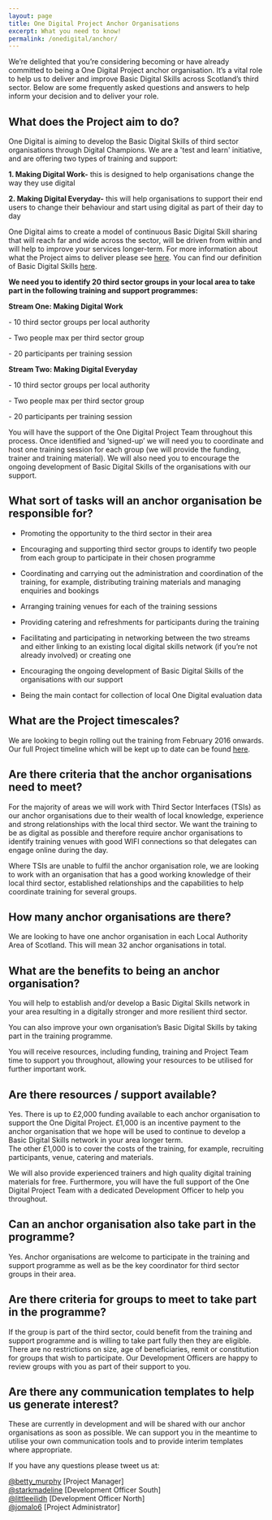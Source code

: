 ```yaml
---
layout: page
title: One Digital Project Anchor Organisations 
excerpt: What you need to know!
permalink: /onedigital/anchor/
---
```


We’re delighted that you’re considering becoming or have already committed to being a One Digital Project anchor organisation.  It’s a vital role to help us to deliver and improve Basic Digital Skills across Scotland’s third sector.  Below are some frequently asked questions and answers to help inform your decision and to deliver your role. 

## What does the Project aim to do?

One Digital is aiming to develop the Basic Digital Skills of third sector organisations through Digital Champions.  We are a 'test and learn' initiative, and are offering two types of training and support: 

<strong> 1. Making Digital Work-</strong> this is designed to help organisations change the way they use digital

<strong> 2. Making Digital Everyday-</strong> this will help organisations to support their end users to change their behaviour and start using digital as part of their day to day 

One Digital aims to create a model of continuous Basic Digital Skill sharing that will reach far and wide across the sector, will be driven from within and will help to improve your services longer-term. For more information about what the Project aims to deliver please see [here](http://digital.scvo.org.uk/onedigital/). You can find our definition of Basic Digital Skills [here](https://goon-uk-prod.s3-eu-west-1.amazonaws.com/uploads/Basic-Digital-Skills-Framework-FINAL.pdf).


<strong> We need you to identify 20 third sector groups in your local area to take part in the following training and support programmes:</strong>

<div class="panel panel-default">

  <div class="panel-heading"><strong>Stream One: Making Digital Work</strong></div>

  <div class="list-group">
    <span class="list-group-item">
      <p class="list-group-item-text">- 10 third sector groups per local authority</p>
    </span>
    <span class="list-group-item">
      <p class="list-group-item-text">- Two people max per third sector group</p>
    </span>
    <span class="list-group-item">
      <p class="list-group-item-text">- 20 participants per training session</p>
    </span>
  </div>

</div>

<div class="panel panel-default">

  <div class="panel-heading"><strong>Stream Two: Making Digital Everyday</strong></div>
  <div class="list-group">
    <span class="list-group-item">
      <p class="list-group-item-text">- 10 third sector groups per local authority</p>
    </span>
    <span class="list-group-item">
      <p class="list-group-item-text">- Two people max per third sector group</p>
    </span>
    <span class="list-group-item">
      <p class="list-group-item-text">- 20 participants per training session</p>
    </span>
  </div>

</div>
      
You will have the support of the One Digital Project Team throughout this process. 
Once identified and ‘signed-up’ we will need you to coordinate and host one training session for each group (we will provide the funding, trainer and training material).  We will also need you to encourage the ongoing development of Basic Digital Skills of the organisations with our support. 

## What sort of tasks will an anchor organisation be responsible for? 

- Promoting the opportunity to the third sector in their area

- Encouraging and supporting third sector groups to identify two people from each group to participate in their chosen programme

- Coordinating and carrying out the administration and coordination of the training, for example, distributing training materials and managing enquiries and bookings

- Arranging training venues for each of the training sessions

- Providing catering and refreshments for participants during the training

- Facilitating and participating in networking between the two streams and either linking to an existing local digital skills network (if you’re not already involved) or creating one

- Encouraging the ongoing development of Basic Digital Skills of the organisations with our support

- Being the main contact for collection of local One Digital evaluation data    

## What are the Project timescales? 

We are looking to begin rolling out the training from February 2016 onwards.  Our full Project timeline which will be kept up to date can be found [here](http://digital.scvo.org.uk/onedigital/).

## Are there criteria that the anchor organisations need to meet? 

For the majority of areas we will work with Third Sector Interfaces (TSIs) as our anchor organisations due to their wealth of local knowledge, experience and strong relationships with the local third sector.  We want the training to be as digital as possible and therefore require anchor organisations to identify training venues with good WIFI connections so that delegates can engage online during the day. 

Where TSIs are unable to fulfil the anchor organisation role, we are looking to work with an organisation that has a good working knowledge of their local third sector, established relationships and the capabilities to help coordinate training for several groups.   

## How many anchor organisations are there? 

We are looking to have one anchor organisation in each Local Authority Area of Scotland.  This will mean 32 anchor organisations in total. 

## What are the benefits to being an anchor organisation? 

You will help to establish and/or develop a Basic Digital Skills network in your area resulting in a digitally stronger and more resilient third sector. 

You can also improve your own organisation’s Basic Digital Skills by taking part in the training programme. 

You will receive resources, including funding, training and Project Team time to support you throughout, allowing your resources to be utilised for further important work. 

## Are there resources / support available? 

Yes. There is up to £2,000 funding available to each anchor organisation to support the One Digital Project.  £1,000 is an incentive payment to the anchor organisation that we hope will be used to continue to develop a Basic Digital Skills network in your area longer term.  
The other £1,000 is to cover the costs of the training, for example, recruiting participants, venue, catering and materials. 

We will also provide experienced trainers and high quality digital training materials for free.  Furthermore, you will have the full support of the One Digital Project Team with a dedicated Development Officer to help you throughout. 

## Can an anchor organisation also take part in the programme?  

Yes.  Anchor organisations are welcome to participate in the training and support programme as well as be the key coordinator for third sector groups in their area. 

## Are there criteria for groups to meet to take part in the programme? 

If the group is part of the third sector, could benefit from the training and support programme and is willing to take part fully then they are eligible. There are no restrictions on size, age of beneficiaries, remit or constitution for groups that wish to participate.  Our Development Officers are happy to review groups with you as part of their support to you.      

## Are there any communication templates to help us generate interest? 

These are currently in development and will be shared with our anchor organisations as soon as possible. We can support you in the meantime to utilise your own communication tools and to provide interim templates where appropriate.   

If you have any questions please tweet us at: 
 
[@betty_murphy](https://twitter.com/Betty_Murphy) [Project Manager]  
[@starkmadeline](https://twitter.com/StarkMadelaine) [Development Officer South]   
[@littleeilidh](https://twitter.com/LittleEilidh) [Development Officer North]  
[@jomalo6](https://twitter.com/jomalo6) [Project Administrator]
